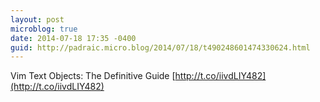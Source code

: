 ```yaml
---
layout: post
microblog: true
date: 2014-07-18 17:35 -0400
guid: http://padraic.micro.blog/2014/07/18/t490248601474330624.html
---
```

Vim Text Objects: The Definitive Guide [http://t.co/iivdLIY482](http://t.co/iivdLIY482)
